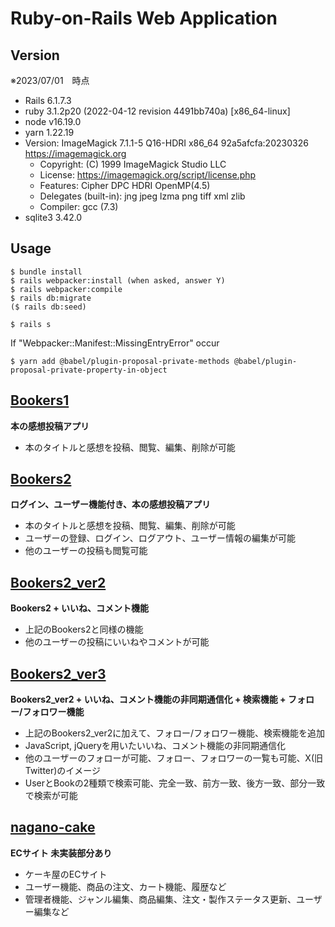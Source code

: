 # Ruby-on-Rails Web Application

## Version
※2023/07/01　時点
- Rails 6.1.7.3
- ruby 3.1.2p20 (2022-04-12 revision 4491bb740a) [x86_64-linux]
- node v16.19.0
- yarn 1.22.19
- Version: ImageMagick 7.1.1-5 Q16-HDRI x86_64 92a5afcfa:20230326 https://imagemagick.org
  - Copyright: (C) 1999 ImageMagick Studio LLC
  - License: https://imagemagick.org/script/license.php
  - Features: Cipher DPC HDRI OpenMP(4.5) 
  - Delegates (built-in): jng jpeg lzma png tiff xml zlib
  - Compiler: gcc (7.3)
- sqlite3 3.42.0

## Usage
```
$ bundle install
$ rails webpacker:install (when asked, answer Y)
$ rails webpacker:compile
$ rails db:migrate
($ rails db:seed)
```
```
$ rails s
```
If "Webpacker::Manifest::MissingEntryError" occur
```
$ yarn add @babel/plugin-proposal-private-methods @babel/plugin-proposal-private-property-in-object
```





<!-- ## [meshiterro](https://github.com/ryhara/meshiterro)
Ruby on rails 練習用　アプリケーション -->

## [Bookers1](https://github.com/ryhara/Bookers1)
**本の感想投稿アプリ**

- 本のタイトルと感想を投稿、閲覧、編集、削除が可能

## [Bookers2](https://github.com/ryhara/Bookers2)
**ログイン、ユーザー機能付き、本の感想投稿アプリ**

- 本のタイトルと感想を投稿、閲覧、編集、削除が可能
- ユーザーの登録、ログイン、ログアウト、ユーザー情報の編集が可能
- 他のユーザーの投稿も閲覧可能

## [Bookers2_ver2](https://github.com/ryhara/Bookers2_ver2)
**Bookers2 + いいね、コメント機能**

- 上記のBookers2と同様の機能
- 他のユーザーの投稿にいいねやコメントが可能

## [Bookers2_ver3](https://github.com/ryhara/Bookers2_ver3)
**Bookers2_ver2 + いいね、コメント機能の非同期通信化 + 検索機能 + フォロー/フォロワー機能**

- 上記のBookers2_ver2に加えて、フォロー/フォロワー機能、検索機能を追加
- JavaScript, jQueryを用いたいいね、コメント機能の非同期通信化
- 他のユーザーのフォローが可能、フォロー、フォロワーの一覧も可能、X(旧Twitter)のイメージ
- UserとBookの2種類で検索可能、完全一致、前方一致、後方一致、部分一致で検索が可能

## [nagano-cake](https://github.com/ryhara/nagano-cake)
**ECサイト 未実装部分あり**

- ケーキ屋のECサイト
- ユーザー機能、商品の注文、カート機能、履歴など
- 管理者機能、ジャンル編集、商品編集、注文・製作ステータス更新、ユーザー編集など
